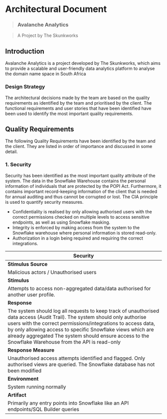 # Architectural Document 
> ### Avalanche Analytics

> A Project by The Skunkworks

## Introduction
Avalanche Analytics is a project developed by The Skunkworks, which aims to provide a scalable and user-friendly data analytics platform to analyse the domain name space in South Africa

### Design Strategy
The architectural decisions made by the team are based on the quality requirements as identified by the team and prioritised by the client. 
The functional requirements and user stories that have been identified have been used to identify the most important quality requirements.

## Quality Requirements
The following Quality Requirements have been identified by the team and the client. 
They are listed in order of importance and discussed in some detail.

### 1. Security
Security has been identified as the most important quality attribute of the system. 
The data in the Snowflake Warehouse contains the personal information of individuals that are protected by the POPI Act. 
Furthermore, it contains important record-keeping information of the client that is needed for annual auditing and thus cannot be corrupted or lost. 
The CIA principle is used to quantify security measures. 
* Confidentiality is realised by only allowing authorised users with the correct permissions checked on multiple levels to access sensitive endpoints, as well as using Snowflake masking. 
* Integrity is enforced by making access from the system to the Snowflake warehouse where personal information is stored read-only. 
* Authorization in a login being required and requiring the correct integrations.

| **Security** |
| -----------  |
| **Stimulus Source** |
|  Malicious actors / Unauthorised users |
| **Stimulus** |
| Attempts to access non-aggregated data/data authorised for another user profile. | 
| **Response** |
| The system should log all requests to keep track of unauthorised data access (Audit Trail). The system should only authorise users with the correct permissions/integrations to access data, by only allowing access to specific Snowflake views which are already aggregated The system should ensure access to the Snowflake Warehouse from the API is read-only
| **Response Measure** |
| Unauthorised access attempts identified and flagged. Only authorised views are queried. The Snowflake database has not been modified
| **Environment** |
| System running normally|
| **Artifact** |
| Primarily any entry points into Snowflake like an API endpoints/SQL Builder queries |

